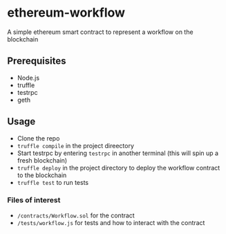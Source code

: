 # ethereum-workflow
A simple ethereum smart contract to represent a workflow on the blockchain

## Prerequisites
 - Node.js
 - truffle
 - testrpc
 - geth
 
 ## Usage
 - Clone the repo
 - `truffle compile` in the project direectory
 - Start testrpc by entering `testrpc` in another terminal (this will spin up a fresh blockchain)
 - `truffle deploy` in the project directory to deploy the workflow contract to the blockchain
 - `truffle test` to run tests

### Files of interest
 - `/contracts/Workflow.sol` for the contract
 - `/tests/workflow.js` for tests and how to interact with the contract
